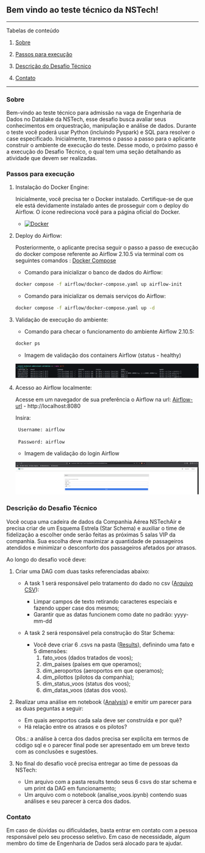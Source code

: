 ## **Bem vindo ao teste técnico da NSTech!**

*******
Tabelas de conteúdo 
 1. [Sobre](#about)

 2. [Passos para execução](#steps)

 3. [Descrição do Desafio Técnico](#description)

 4. [Contato](#contact)

*******
<div id='about'/> 

### Sobre

Bem-vindo ao teste técnico para admissão na vaga de Engenharia de Dados no Datalake da NSTech, esse desafio busca avaliar seus conhecimentos em orquestração, manipulação e análise de dados. Durante o teste você poderá usar Python (incluindo Pyspark) e SQL para resolver o case especificado. Inicialmente, traremos o passo a passo para o aplicante construir o ambiente de execução do teste. Desse modo, o próximo passo é a execução do Desafio Técnico, o qual tem uma seção detalhando as atividade que devem ser realizadas. 

<div id='steps'/>

### Passos para execução

1. Instalação do Docker Engine:

    Inicialmente, você precisa ter o Docker instalado. Certifique-se de que ele está devidamente instalado antes de prosseguir com o deploy do Airflow. O ícone redireciona você para a página oficial do Docker.

    * [![Docker][Docker-logo]][Docker-url]

2. Deploy do Airflow:

    Posteriormente, o aplicante precisa seguir o passo a passo de execução do docker compose referente ao Airflow 2.10.5 via terminal com os seguintes comandos : [Docker Compose](./airflow/docker-compose.yaml)

    * Comando para inicializar o banco de dados do Airflow:
    ```sh
    docker compose -f airflow/docker-compose.yaml up airflow-init
    ```
    * Comando para inicializar os demais serviços do Airflow:
    ```sh
    docker compose -f airflow/docker-compose.yaml up -d
    ```
3. Validação de execução do ambiente:
    * Comando para checar o funcionamento do ambiente Airflow 2.10.5:

    ```sh
    docker ps
    ```

    * Imagem de validação dos containers Airflow (status - healthy)

    ![Figura_1](images/airflow-containers.png)

4. Acesso ao Airflow localmente:
    
    Acesse em um navegador de sua preferência o Airflow na url: [Airflow-url] - http://localhost:8080

    Insira:

        Username: airflow
        
        Password: airflow

    * Imagem de validação do login Airflow

    ![Figura_2](images/airflow-login.png)


<div id='description'/>

### Descrição do Desafio Técnico

Você ocupa uma cadeira de dados da Companhia Aérea NSTechAir e precisa criar de um Esquema Estrela (Star Schema) e auxiliar o time de fidelização a escolher onde serão feitas as próximas 5 salas VIP da companhia. Sua escolha deve maximizar a quantidade de passageiros atendidos e minimizar o desconforto dos passageiros afetados por atrasos.

Ao longo do desafio você deve:

1. Criar uma DAG com duas tasks referenciadas abaixo:

    * A task 1 será responsável pelo tratamento do dado no csv ([Arquivo CSV](./airflow/src/voos.csv)):
        - Limpar campos de texto retirando caracteres especiais e fazendo upper case dos mesmos;
        - Garantir que as datas funcionem como date no padrão: yyyy-mm-dd 

    * A task 2 será responsável pela construção do Star Schema:
        - Você deve criar 6 .csvs na pasta ([Results](./airflow/src/results)), definindo uma fato e 5 dimensões:
            1. fato_voos (dados tratados de voos);
            2. dim_paises (países em que operamos);
            3. dim_aeroportos (aeroportos em que operamos);
            4. dim_pilottos (pilotos da companhia);
            5. dim_status_voos (status dos voos);
            6. dim_datas_voos (datas dos voos).
            
2. Realizar uma análise em notebook ([Analysis](./airflow/analysis/analise_voos.ipynb)) e emitir um parecer para as duas peguntas a seguir:
    
    * Em quais aeroportos cada sala deve ser construída e por quê?
    * Há relação entre os atrasos e os pilotos?

    Obs.: a análise à cerca dos dados precisa ser explicíta em termos de código sql e o parecer final pode ser apresentado em um breve texto com as conclusões e sugestões.

3. No final do desafio você precisa entregar ao time de pessoas da NSTech:
    * Um arquivo com a pasta results tendo seus 6 csvs do star schema e um print da DAG em funcionamento;
    * Um arquivo com o notebook (analise_voos.ipynb) contendo suas análises e seu parecer à cerca dos dados.

<div id='contact'/>

### Contato

Em caso de dúvidas ou dificuldades, basta entrar em contato com a pessoa responsável pelo seu processo seletivo. Em caso de necessidade, algum membro do time de Engenharia de Dados será alocado para te ajudar.

<!-- MARKDOWN LINKS & IMAGES -->
[Docker-logo]: https://img.shields.io/badge/docker-%230db7ed.svg?style=for-the-badge&logo=docker&logoColor=white
[Docker-url]: https://www.docker.com/
[Airflow-url]: http://localhost:8080